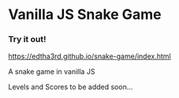 # Vanilla JS Snake Game

### Try it out!

https://edtha3rd.github.io/snake-game/index.html

A snake game in vanilla JS

Levels and Scores to be added soon...
